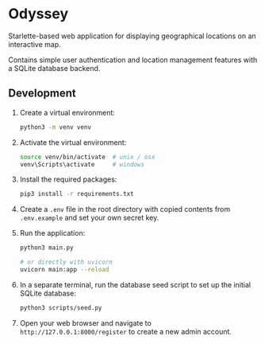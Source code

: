 # Odyssey

Starlette-based web application for displaying geographical locations on an interactive map.

Contains simple user authentication and location management features with a SQLite database backend.


## Development

1. Create a virtual environment:

   ```bash
   python3 -m venv venv
   ```
2. Activate the virtual environment:
   ```bash
   source venv/bin/activate  # unix / osx
   venv\Scripts\activate     # windows
   ```
3. Install the required packages:
   ```bash
   pip3 install -r requirements.txt
   ```
4. Create a `.env` file in the root directory with copied contents from `.env.example` and set your own secret key.
5. Run the application:
   ```bash
   python3 main.py

   # or directly with uvicorn
   uvicorn main:app --reload
   ```
6. In a separate terminal, run the database seed script to set up the initial SQLite database:
   ```bash
   python3 scripts/seed.py
   ```
7. Open your web browser and navigate to `http://127.0.0.1:8000/register` to create a new admin account.